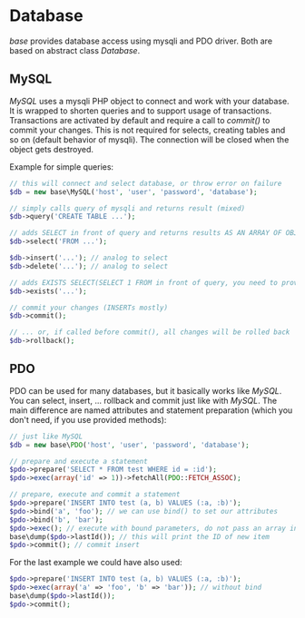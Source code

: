 # Database

*base* provides database access using mysqli and PDO driver.
Both are based on abstract class *Database*.

## MySQL

*MySQL* uses a mysqli PHP object to connect and work with your database. It is wrapped to shorten queries and to support usage of transactions. Transactions are activated by default and require a call to *commit()* to commit your changes. This is not required for selects, creating tables and so on (default behavior of mysqli). The connection will be closed when the object gets destroyed.

Example for simple queries:

```PHP
// this will connect and select database, or throw error on failure
$db = new base\MySQL('host', 'user', 'password', 'database');

// simply calls query of mysqli and returns result (mixed)
$db->query('CREATE TABLE ...');

// adds SELECT in front of query and returns results AS AN ARRAY OF OBJECTS, which covers most (if not all) uses of an SELECT
$db->select('FROM ...');

$db->insert('...'); // analog to select
$db->delete('...'); // analog to select

// adds EXISTS SELECT(SELECT 1 FROM in front of query, you need to provide the table and WHERE, the result will be true/false
$db->exists('...');

// commit your changes (INSERTs mostly)
$db->commit();

// ... or, if called before commit(), all changes will be rolled back
$db->rollback();
```

## PDO

PDO can be used for many databases, but it basically works like *MySQL*.
You can select, insert, ... rollback and commit just like with *MySQL*. The main difference are named attributes and statement preparation (which you don't need, if you use provided methods):

```PHP
// just like MySQL
$db = new base\PDO('host', 'user', 'password', 'database');

// prepare and execute a statement
$pdo->prepare('SELECT * FROM test WHERE id = :id');
$pdo->exec(array('id' => 1))->fetchAll(PDO::FETCH_ASSOC);

// prepare, execute and commit a statement
$pdo->prepare('INSERT INTO test (a, b) VALUES (:a, :b)');
$pdo->bind('a', 'foo'); // we can use bind() to set our attributes
$pdo->bind('b', 'bar');
$pdo->exec(); // execute with bound parameters, do not pass an array in this case!
base\dump($pdo->lastId()); // this will print the ID of new item
$pdo->commit(); // commit insert
```

For the last example we could have also used:

```PHP
$pdo->prepare('INSERT INTO test (a, b) VALUES (:a, :b)');
$pdo->exec(array('a' => 'foo', 'b' => 'bar')); // without bind
base\dump($pdo->lastId());
$pdo->commit();
```
